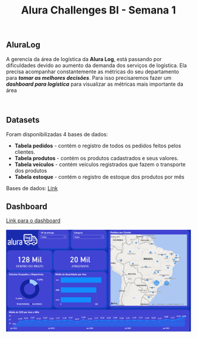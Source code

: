 <h1 align="center"> Alura Challenges BI - Semana 1 </h1>
<br>
<h2><b>AluraLog</b></h2>
<p> A gerencia da área de logística da <b>Alura Log</b>, está passando por dificuldades devido ao aumento da demanda dos serviços de logística. Ela precisa acompanhar constantemente as métricas do seu departamento para <i><b>tomar as melhores decisões</b></i>. Para isso precisaremos fazer um <i><b>dashboard para logística</b></i> para visualizar as métricas mais importante da área</p>
<br>
<h2><b>Datasets</b></h2>
  <p> Foram disponibilizadas 4 bases de dados: </p>
  <ul>
    <li> <b>Tabela pedidos</b> - contém o registro de todos os pedidos feitos pelos clientes. </li>
    <li> <b>Tabela produtos</b> - contém os produtos cadastrados e seus valores. </li>
    <li> <b>Tabela veículos</b> - contém veículos registrados que fazem o transporte dos produtos </li>
    <li> <b>Tabela estoque</b> - contém o registro de estoque dos produtos por mês </li>
  </ul>

  <p> Bases de dados: <a href="https://drive.google.com/drive/folders/1saKsmnW4FvOw_MRG363pNEYFbFpGw5hf?usp=sharing">Link</a> </p>
<h2><b>Dashboard</b></h2>
<a href="https://app.powerbi.com/view?r=eyJrIjoiMzljNGU2YmItMTU5OS00YjQ3LWIwZmEtOTVmMjk1NWJhZTg1IiwidCI6ImI5ZjE4MTdmLTBjZDAtNDhiOS04YmE3LTkxNWQyY2M2NTFjNSJ9&pageName=ReportSection">Link para o dashboard</a>
<br>
<br>
<img src="power bi/dashboard.png">
<br>
